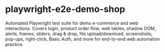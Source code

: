 # playwright-e2e-demo-shop
Automated Playwright test suite for demo e-commerce and web interactions. Covers login, product order flow, web tables, shadow DOM, alerts, frames, sliders, drag &amp; drop, file upload/download, screenshots, pop-ups, right-click, Basic Auth, and more for end-to-end web automation practice.
